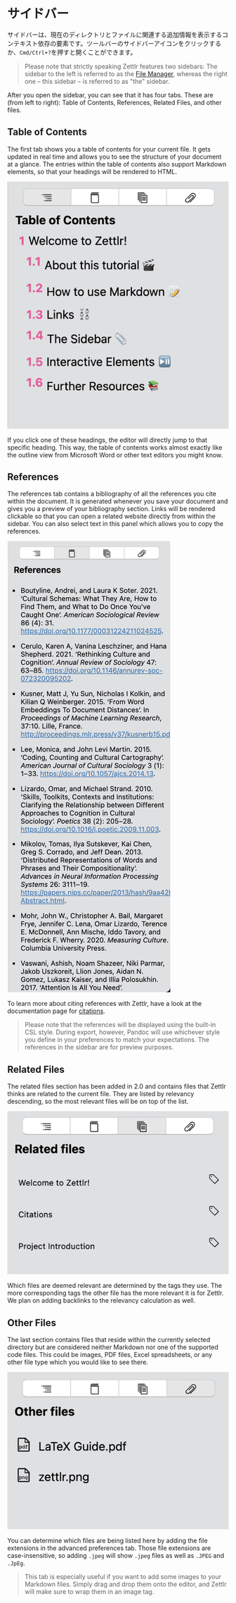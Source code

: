 # サイドバー

サイドバーは、現在のディレクトリとファイルに関連する追加情報を表示するコンテキスト依存の要素です。ツールバーのサイドバーアイコンをクリックするか、`Cmd/Ctrl+?`を押すと開くことができます。

> Please note that strictly speaking Zettlr features two sidebars: The sidebar to the left is referred to as the [File Manager](file-manager.md), whereas the right one – this sidebar – is referred to as "the" sidebar.

After you open the sidebar, you can see that it has four tabs. These are (from left to right): Table of Contents, References, Related Files, and other files.

## Table of Contents

The first tab shows you a table of contents for your current file. It gets updated in real time and allows you to see the structure of your document at a glance. The entries within the table of contents also support Markdown elements, so that your headings will be rendered to HTML.

![The sidebar with the first tab open, the Table of Contents](../img/sidebar_toc.png)

If you click one of these headings, the editor will directly jump to that specific heading. This way, the table of contents works almost exactly like the outline view from Microsoft Word or other text editors you might know.

## References

The references tab contains a bibliography of all the references you cite within the document. It is generated whenever you save your document and gives you a preview of your bibliography section. Links will be rendered clickable so that you can open a related website directly from within the sidebar. You can also select text in this panel which allows you to copy the references.

![The sidebar with the second tab open, the references section](../img/sidebar_references.png)

To learn more about citing references with Zettlr, have a look at the documentation page for [citations](../academic/citations.md).

> Please note that the references will be displayed using the built-in CSL style. During export, however, Pandoc will use whichever style you define in your preferences to match your expectations. The references in the sidebar are for preview purposes.

## Related Files

The related files section has been added in 2.0 and contains files that Zettlr thinks are related to the current file. They are listed by relevancy descending, so the most relevant files will be on top of the list.

![The sidebar with the third tab open, the related files](../img/sidebar_related_files.png)

Which files are deemed relevant are determined by the tags they use. The more corresponding tags the other file has the more relevant it is for Zettlr. We plan on adding backlinks to the relevancy calculation as well. <!-- TODO: Fix this part as soon as it's implemented! -->

## Other Files

The last section contains files that reside within the currently selected directory but are considered neither Markdown nor one of the supported code files. This could be images, PDF files, Excel spreadsheets, or any other file type which you would like to see there.

![The sidebar with the fourth tab open, other files](../img/sidebar_other_files.png)

You can determine which files are being listed here by adding the file extensions in the advanced preferences tab. Those file extensions are case-insensitive, so adding `.jpeg` will show `.jpeg` files as well as `.JPEG` and `.JpEg`.

> This tab is especially useful if you want to add some images to your Markdown files. Simply drag and drop them onto the editor, and Zettlr will make sure to wrap them in an image tag.

